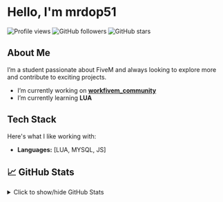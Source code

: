 # Hello, I'm mrdop51

![Profile views](https://komarev.com/ghpvc/?username=mrdop51&color=blueviolet)
![GitHub followers](https://img.shields.io/github/followers/mrdop51?label=Followers)
![GitHub stars](https://img.shields.io/github/stars/mrdop51?label=Stars)

## About Me

I’m a student passionate about FiveM and always looking to explore more and contribute to exciting projects.

- I’m currently working on **[workfivem_community](https://github.com/epyidev/workfivem_community)**
- I’m currently learning **LUA**

## Tech Stack

Here's what I like working with:

- **Languages:** [LUA, MYSQL, JS]

## 📈 GitHub Stats

<details>
  <summary>Click to show/hide GitHub Stats</summary>

  <p align="center">
    <img height="180em" src="https://github-readme-stats.vercel.app/api?username=mrdop51&show_icons=true&count_private=true&include_all_commits=true&theme=dark&hide_border=true" />
    <img height="180em" src="https://github-readme-streak-stats.herokuapp.com/?user=mrdop51&theme=dark&hide_border=true" />
  </p>
  
</details>

